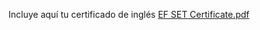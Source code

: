 Incluye aquí tu certificado de inglés
[EF SET Certificate.pdf](https://github.com/BC-MAY-21-ROR/scorecard-claunicole/files/10045656/EF.SET.Certificate.pdf)

